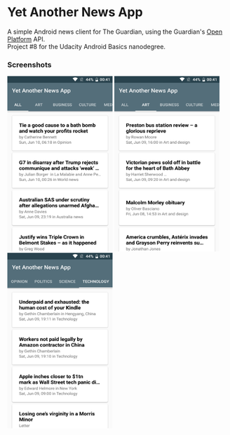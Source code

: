 # Yet Another News App
A simple Android news client for The Guardian, using the Guardian's [Open Platform](https://open-platform.theguardian.com/) API.  
Project #8 for the Udacity Android Basics nanodegree.

### Screenshots
<p>
<img src="/screenshots/all_section.png" height="400" width="240"/>
<img src="/screenshots/art_section.png" height="400" width="240"/>
<img src="/screenshots/technology_section.png" height="400" width="240"/>
</p>